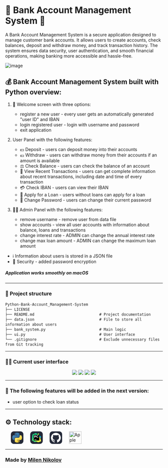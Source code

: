 # 🌟 Bank Account Management System 🌟   
A Bank Account Management System is a secure application designed to manage customer bank accounts. It allows users to create accounts, check balances, deposit and withdraw money, and track transaction history. The system ensures data security, user authentication, and smooth financial operations, making banking more accessible and hassle-free.

![image](https://github.com/user-attachments/assets/d379f945-4371-416d-a5d6-17889cd51c61)



## 💰 Bank Account Management System built with Python overview:
1. 🏦 Welcome screen with three options:
   - register a new user - every user gets an automatically generated "user ID" and IBAN
   - login registered user - login with username and password
   - exit application
 
2. User Panel with the following features:
   - 💵 Deposit - users can deposit money into their accounts
   - 💶 Withdraw - users can withdraw money from their accounts if an amount is available
   - ⚖️ Check Balance - users can check the balance of an account
   - 🤑 View Recent Transactions - users can get complete information about recent transactions, including date and time of every transaction
   - 💳 Check IBAN - users can view their IBAN
   - 💱 Apply for a Loan - users without loans can apply for a loan
   - 🔑 Change Password - users can change their current password
     
3. 👨‍💼 Admin Panel with the following features:
   - remove username - remove user from data file
   - show accounts - view all user accounts with information about balance, loans and transactions
   - change interest rate - ADMIN can change the annual interest rate
   - change max loan amount - ADMIN can change the maximum loan amount

* ℹ️ Information about users is stored in a JSON file
* 🔐 Security - added password encryption


##### Application works smoothly on macOS
---

### 📁 Project structure

```
Python-Bank-Account_Management-System
├── LICENSE
├── README.md                             # Project documentation
├── data.json                             # File to store all information about users
├── bank_system.py                        # Main logic
├── ui.py                                 # User interface
└── .gitignore                            # Exclude unnecessary files from Git tracking
```

---

### 🙍‍♂️ Current user interface

<p align="center">
  <img src="https://github.com/user-attachments/assets/7b7bdb46-2fd0-486d-9642-17b762644c42" width="400" />
  <img src="https://github.com/user-attachments/assets/b28e2cdc-88b6-4177-9c8b-b9bb8b5e2046" width="400" /> 
  <img src="https://github.com/user-attachments/assets/50a5a318-6785-4f9b-a5f5-78a87b73a93e" width="400" />
  <img src="https://github.com/user-attachments/assets/3f3b039a-9f3a-4218-a02a-7cb0eb22a4b1" width="400" /> 
</p>

---

 ### 🎯 The following features will be added in the next version:
 - user option to check loan status


---
## ⚙️ Technology stack:
<p align="left">
  &emsp;
    <a href="#"><img alt="Python" src="https://github.com/tandpfun/skill-icons/blob/main/icons/Python-Dark.svg" width="40" height ="40"></a>
  &emsp;
    <a href="#"><img src="https://github.com/tandpfun/skill-icons/blob/main/icons/PyCharm-Dark.svg" width="40" height="40" /></a>
  &emsp;
    <a href="https://github.com/Milenski1987"><img alt="GitHub" src="https://github.com/tandpfun/skill-icons/blob/main/icons/Github-Dark.svg" title="GitHub" **alt="GitHub" width="40" height="40" ></a>
  &emsp;
    <a href="#"><img src="https://github.com/tandpfun/skill-icons/blob/main/icons/Apple-Dark.svg" title="Apple" **alt="Apple" width="40" height="40" /></a>
</p>

--- 
### Made by [Milen Nikolov](https://www.milen-nikolov.com)
